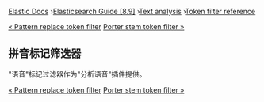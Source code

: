

[Elastic Docs](/guide/) ›[Elasticsearch Guide [8.9]](index.md) ›[Text
analysis](analysis.md) ›[Token filter reference](analysis-tokenfilters.md)

[« Pattern replace token filter](analysis-pattern_replace-tokenfilter.md)
[Porter stem token filter »](analysis-porterstem-tokenfilter.md)

## 拼音标记筛选器

"语音"标记过滤器作为"分析语音"插件提供。

[« Pattern replace token filter](analysis-pattern_replace-tokenfilter.md)
[Porter stem token filter »](analysis-porterstem-tokenfilter.md)
